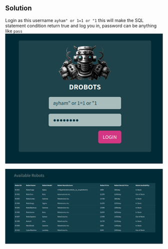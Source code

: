 ## Solution
Login as this username `ayham" or 1=1 or "1` this will make the SQL statement condition return true and log you in, password can be anything like `pass`
![3273b553af2ef7caf123bae014a66534.png](3273b553af2ef7caf123bae014a66534.png)

![d666cf61763d8ad7d2118b2c571758c0.png](d666cf61763d8ad7d2118b2c571758c0.png)